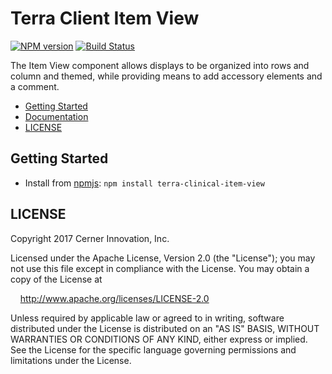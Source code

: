 # Terra Client Item View


[![NPM version](https://badgen.net/npm/v/terra-clinical-item-view)](https://www.npmjs.org/package/terra-clinical-item-view)
[![Build Status](https://badgen.net/travis/cerner/terra-clinical)](https://travis-ci.org/cerner/terra-clinical)

The Item View component allows displays to be organized into rows and column and themed, while providing means to add accessory elements and a comment.

- [Getting Started](#getting-started)
- [Documentation](https://github.com/cerner/terra-clinical/tree/master/packages/terra-clinical-item-view/docs)
- [LICENSE](#license)

## Getting Started

- Install from [npmjs](https://www.npmjs.com): `npm install terra-clinical-item-view`

## LICENSE

Copyright 2017 Cerner Innovation, Inc.

Licensed under the Apache License, Version 2.0 (the "License"); you may not use this file except in compliance with the License. You may obtain a copy of the License at

&nbsp;&nbsp;&nbsp;&nbsp;http://www.apache.org/licenses/LICENSE-2.0

Unless required by applicable law or agreed to in writing, software distributed under the License is distributed on an "AS IS" BASIS, WITHOUT WARRANTIES OR CONDITIONS OF ANY KIND, either express or implied. See the License for the specific language governing permissions and limitations under the License.
